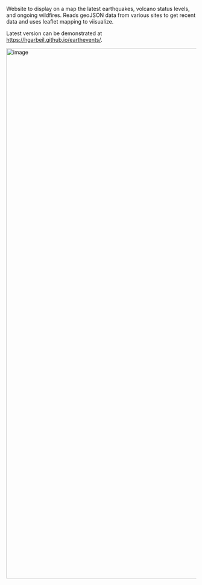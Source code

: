 Website to display on a map the latest earthquakes, volcano status levels, and ongoing wildfires. Reads geoJSON data from various sites to get recent data and uses leaflet mapping to viisualize.

Latest version can be demonstrated at https://hgarbeil.github.io/earthevents/.

<img width="1401" alt="image" src="https://github.com/hgarbeil/earthevents/assets/9002283/5de40282-994d-4a59-a078-088c8a526773">
